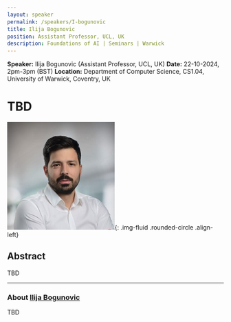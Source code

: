 ```yaml
---
layout: speaker
permalink: /speakers/I-bogunovic
title: Ilija Bogunovic
position: Assistant Professor, UCL, UK
description: Foundations of AI | Seminars | Warwick
---
```


**Speaker:** Ilija Bogunovic (Assistant Professor, UCL, UK)
**Date:** 22-10-2024, 2pm-3pm (BST)
**Location:** Department of Computer Science, CS1.04, University of Warwick, Coventry, UK

# TBD

![Ilija Bogunovic ](/assets/img/Ilija.jpg){: .img-fluid .rounded-circle .align-left}

## Abstract

TBD

---

### About [Ilija Bogunovic](https://ilijabogunovic.com)

TBD
